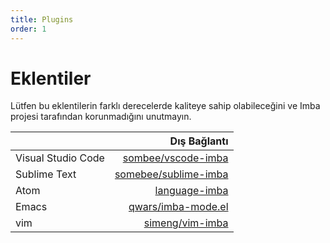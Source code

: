 ```yaml
---
title: Plugins
order: 1
---
```


# Eklentiler

Lütfen bu eklentilerin farklı derecelerde kaliteye sahip olabileceğini ve Imba projesi tarafından korunmadığını unutmayın.

|                    |                                                    Dış Bağlantı |
|:------------------ | ---------------------------------------------------------------:|
| Visual Studio Code |     [sombee/vscode-imba](http://github.com/somebee/vscode-imba) |
| Sublime Text       | [somebee/sublime-imba](https://github.com/somebee/sublime-imba) |
| Atom               |         [language-imba](https://atom.io/packages/language-imba) |
| Emacs              |     [qwars/imba-mode.el](https://github.com/qwars/imba-mode.el) |
| vim                |        [simeng/vim-imba](https://gitspeak.com/simeng/vim-imba.) |

